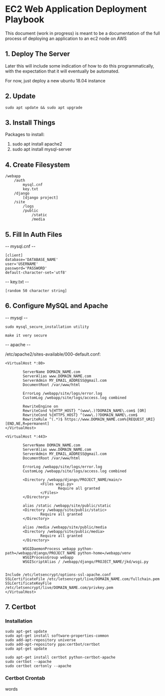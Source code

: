 # EC2 Web Application Deployment Playbook

This document (work in progress) is meant to be a documentation of the full process of deploying an application to an ec2 node on AWS

## 1. Deploy The Server

Later this will include some indication of how to do this programmatically, with the expectation that it will eventually be automated.

For now, just deploy a new ubuntu 18.04 instance

## 2. Update

```
sudo apt update && sudo apt upgrade
```

## 3. Install Things

Packages to install:

1. sudo apt install apache2
2. sudo apt install mysql-server

## 4. Create Filesystem

```
/webapp
	/auth
		mysql.cnf
		key.txt
	/django
		[django project]
	/site
		/logs
		/public
			/static
			/media
```

## 5. Fill In Auth Files

-- mysql.cnf --
```
[client]
database='DATABASE_NAME'
user='USERNAME'
password='PASSWORD'
default-character-set='utf8'
```

-- key.txt --
```
[random 50 character string]
```

## 6. Configure MySQL and Apache

-- mysql --

```
sudo mysql_secure_installation utility
```

	make it very secure

-- apache --

/etc/apache2/sites-available/000-default.conf:

```
<VirtualHost *:80>

        ServerName DOMAIN_NAME.com
        ServerAlias www.DOMAIN_NAME.com
        ServerAdmin MY_EMAIL_ADDRESS@gmail.com
        DocumentRoot /var/www/html

        ErrorLog /webapp/site/logs/error.log
        CustomLog /webapp/site/logs/access.log combined

        RewriteEngine on
        RewriteCond %{HTTP_HOST} ^(www\.)?DOMAIN_NAME\.com$ [OR]
        RewriteCond %{HTTPS_HOST} ^(www\.)?DOMAIN_NAME\.com$
        RewriteRule ^(.*)$ https://www.DOMAIN_NAME.com%{REQUEST_URI} [END,NE,R=permanent]
</VirtualHost>
```
```
<VirtualHost *:443>

        ServerName DOMAIN_NAME.com
        ServerAlias www.DOMAIN_NAME.com
        ServerAdmin MY_EMAIL_ADDRESS@gmail.com
        DocumentRoot /var/www/html

        ErrorLog /webapp/site/logs/error.log
        CustomLog /webapp/site/logs/access.log combined

        <Directory /webapp/django/PROJECT_NAME/main/>
                <Files wsgi.py>
                        Require all granted
                </Files>
        </Directory>

        alias /static /webapp/site/public/static
        <Directory /webapp/site/public/static>
                Require all granted
        </Directory>

        alias /media /webapp/site/public/media
        <Directory /webapp/site/public/media>
                Require all granted
        </Directory>

        WSGIDaemonProcess webapp python-path=/webapp/django/PROJECT_NAME python-home=/webapp/venv
        WSGIProcessGroup webapp
        WSGIScriptAlias / /webapp/django/PROJECT_NAME/jkd/wsgi.py


Include /etc/letsencrypt/options-ssl-apache.conf
SSLCertificateFile /etc/letsencrypt/live/DOMAIN_NAME.com/fullchain.pem
SSLCertificateKeyFile /etc/letsencrypt/live/DOMAIN_NAME.com/privkey.pem
</VirtualHost>
```
## 7. Certbot

### Installation

```
sudo apt-get update
sudo apt-get install software-properties-common
sudo add-apt-repository universe
sudo add-apt-repository ppa:certbot/certbot
sudo apt-get update

sudo apt-get install certbot python-certbot-apache
sudo certbot --apache
sudo certbot certonly --apache
```
### Certbot Crontab

words
